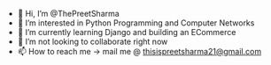 - 👋 Hi, I’m @ThePreetSharma
- 👀 I’m interested in Python Programming and Computer Networks
- 🌱 I’m currently learning Django and building an ECommerce 
- 💞️ I’m not looking to collaborate right now
- 📫 How to reach me -> mail me @ thisispreetsharma21@gmail.com 

<!---
ThePreetSharma/ThePreetSharma is a ✨ special ✨ repository because its `README.md` (this file) appears on your GitHub profile.
You can click the Preview link to take a look at your changes.
--->

